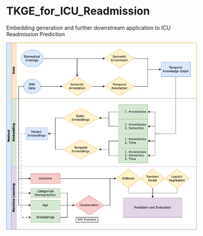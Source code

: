 # TKGE_for_ICU_Readmission
Embedding generation and further downstream application to ICU Readmission Prediction

![Method-Diagram](Method-Diagram.png)

